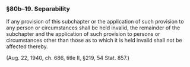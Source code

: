 ### §80b–19. Separability ###

If any provision of this subchapter or the application of such provision to any person or circumstances shall be held invalid, the remainder of the subchapter and the application of such provision to persons or circumstances other than those as to which it is held invalid shall not be affected thereby.

(Aug. 22, 1940, ch. 686, title II, §219, 54 Stat. 857.)